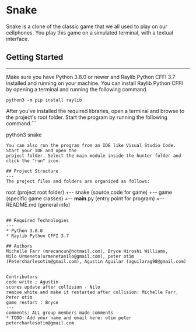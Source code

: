 # Snake
Snake is a clone of the classic game that we all used to play on our cellphones. You play this game 
on a simulated terminal, with a textual interface.

## Getting Started
---
Make sure you have Python 3.8.0 or newer and Raylib Python CFFI 3.7 installed and running on your machine. You can install Raylib Python CFFI by opening a terminal and running the following command.
```
python3 -m pip install raylib
```
After you've installed the required libraries, open a terminal and browse to the project's root folder. Start the program by running the following command.```

python3 snake 
```
You can also run the program from an IDE like Visual Studio Code. Start your IDE and open the 
project folder. Select the main module inside the hunter folder and click the "run" icon.

## Project Structure
---
The project files and folders are organized as follows:
```
root                    (project root folder)
+-- snake               (source code for game)
  +-- game              (specific game classes)
  +-- __main__.py       (entry point for program)
+-- README.md           (general info)
```

## Required Technologies
---
* Python 3.8.0
* Raylib Python CFFI 3.7

## Authors
Michelle Farr (mrecancun@hotmail.com), Bryce Hiroshi Williams, 
Nilo Urmeneta(urmenetanilo@gmail.com), peter otim (Petercharlesotim@gmail.com), Agustin Aguilar (aguilarag98@gmail.com)


Contributors
code write ; Agustin
scores update after collision - Nilo
remove white and make it restarted after collision: Michelle Farr, Peter otim
game restart : Bryce
---
comments: ALL group members made comments
* TODO: Add your name and email here: otim peter petercharlesotim@gmail.com





